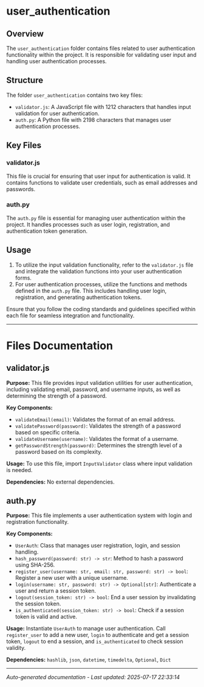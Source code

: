 # user_authentication

## Overview
The `user_authentication` folder contains files related to user authentication functionality within the project. It is responsible for validating user input and handling user authentication processes.

## Structure
The folder `user_authentication` contains two key files:
- `validator.js`: A JavaScript file with 1212 characters that handles input validation for user authentication.
- `auth.py`: A Python file with 2198 characters that manages user authentication processes.

## Key Files
### validator.js
This file is crucial for ensuring that user input for authentication is valid. It contains functions to validate user credentials, such as email addresses and passwords.

### auth.py
The `auth.py` file is essential for managing user authentication within the project. It handles processes such as user login, registration, and authentication token generation.

## Usage
1. To utilize the input validation functionality, refer to the `validator.js` file and integrate the validation functions into your user authentication forms.
2. For user authentication processes, utilize the functions and methods defined in the `auth.py` file. This includes handling user login, registration, and generating authentication tokens.

Ensure that you follow the coding standards and guidelines specified within each file for seamless integration and functionality.

---

# Files Documentation

## validator.js

**Purpose:** This file provides input validation utilities for user authentication, including validating email, password, and username inputs, as well as determining the strength of a password.

**Key Components:**
- `validateEmail(email)`: Validates the format of an email address.
- `validatePassword(password)`: Validates the strength of a password based on specific criteria.
- `validateUsername(username)`: Validates the format of a username.
- `getPasswordStrength(password)`: Determines the strength level of a password based on its complexity.

**Usage:** To use this file, import `InputValidator` class where input validation is needed.

**Dependencies:** No external dependencies.

## auth.py

**Purpose:** This file implements a user authentication system with login and registration functionality.

**Key Components:**
- `UserAuth`: Class that manages user registration, login, and session handling.
- `hash_password(password: str) -> str`: Method to hash a password using SHA-256.
- `register_user(username: str, email: str, password: str) -> bool`: Register a new user with a unique username.
- `login(username: str, password: str) -> Optional[str]`: Authenticate a user and return a session token.
- `logout(session_token: str) -> bool`: End a user session by invalidating the session token.
- `is_authenticated(session_token: str) -> bool`: Check if a session token is valid and active.

**Usage:** Instantiate `UserAuth` to manage user authentication. Call `register_user` to add a new user, `login` to authenticate and get a session token, `logout` to end a session, and `is_authenticated` to check session validity.

**Dependencies:** `hashlib`, `json`, `datetime`, `timedelta`, `Optional`, `Dict`

---
*Auto-generated documentation - Last updated: 2025-07-17 22:33:14*
